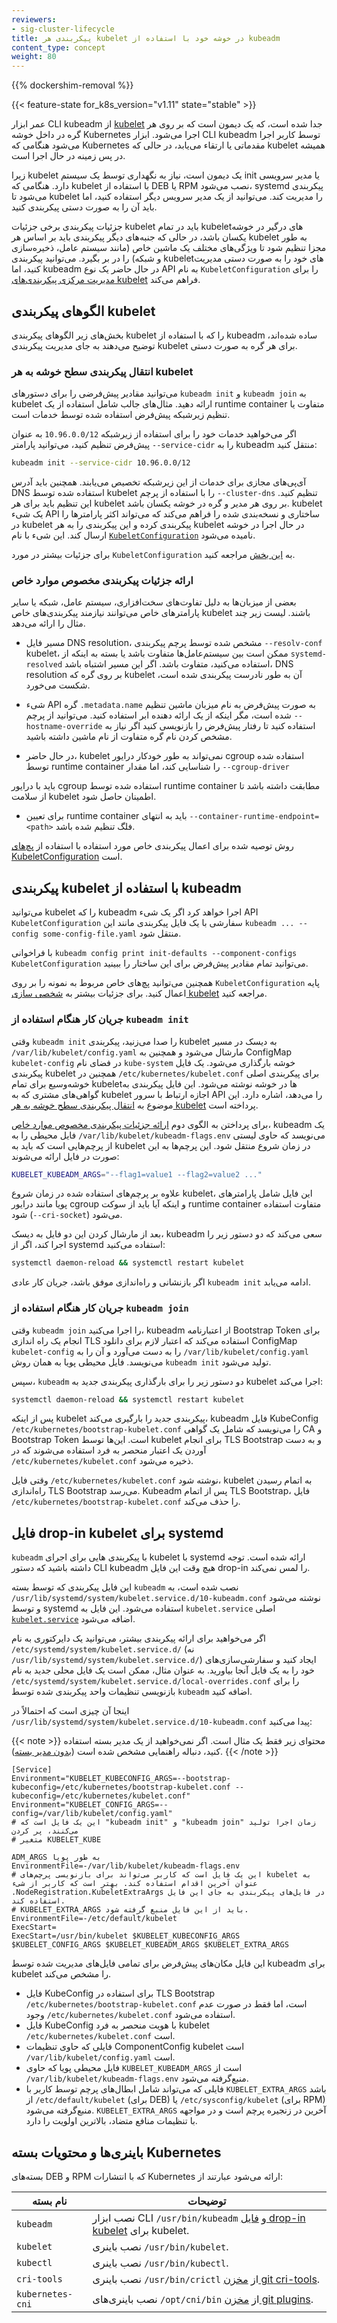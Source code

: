 ```yaml
---
reviewers:
- sig-cluster-lifecycle
title: پیکربندی هر kubelet در خوشه خود با استفاده از kubeadm
content_type: concept
weight: 80
---
```


<!-- overview -->

{{% dockershim-removal %}}

{{< feature-state for_k8s_version="v1.11" state="stable" >}}

عمر ابزار CLI kubeadm از [kubelet](/docs/reference/command-line-tools-reference/kubelet) جدا شده است، که یک دیمون است که بر روی هر گره در داخل خوشه Kubernetes اجرا می‌شود. ابزار CLI kubeadm توسط کاربر اجرا می‌شود هنگامی که Kubernetes مقدماتی یا ارتقاء می‌یابد، در حالی که kubelet همیشه در پس زمینه در حال اجرا است.

زیرا kubelet یک دیمون است، نیاز به نگهداری توسط یک سیستم init یا مدیر سرویسی دارد. هنگامی که kubelet با استفاده از DEB یا RPM نصب می‌شود، systemd پیکربندی می‌شود تا kubelet را مدیریت کند. می‌توانید از یک مدیر سرویس دیگر استفاده کنید، اما باید آن را به صورت دستی پیکربندی کنید.

جزئیات پیکربندی برخی جزئیات kubelet باید در تمام kubelet‌های درگیر در خوشه یکسان باشد، در حالی که جنبه‌های دیگر پیکربندی باید بر اساس هر kubelet به طور مجزا تنظیم شود تا ویژگی‌های مختلف یک ماشین خاص (مانند سیستم عامل، ذخیره‌سازی و شبکه) را در بر بگیرد. می‌توانید پیکربندی kubelet‌های خود را به صورت دستی مدیریت کنید، اما kubeadm در حال حاضر یک نوع API به نام `KubeletConfiguration` را برای [مدیریت مرکزی پیکربندی‌های kubelet](#configure-kubelets-using-kubeadm) فراهم می‌کند.

<!-- body -->

## الگوهای پیکربندی kubelet

بخش‌های زیر الگوهای پیکربندی kubelet را که با استفاده از kubeadm ساده شده‌اند، توضیح می‌دهند به جای مدیریت پیکربندی kubelet برای هر گره به صورت دستی.

### انتقال پیکربندی سطح خوشه به هر kubelet

می‌توانید مقادیر پیش‌فرضی را برای دستورهای `kubeadm init` و `kubeadm join` به kubelet ارائه دهید. مثال‌های جالب شامل استفاده از یک runtime container متفاوت یا تنظیم زیرشبکه پیش‌فرض استفاده شده توسط خدمات است.

اگر می‌خواهید خدمات خود را برای استفاده از زیرشبکه `10.96.0.0/12` به عنوان پیش‌فرض تنظیم کنید، می‌توانید پارامتر `--service-cidr` را به kubeadm منتقل کنید:

```bash
kubeadm init --service-cidr 10.96.0.0/12
```

آی‌پی‌های مجازی برای خدمات از این زیرشبکه تخصیص می‌یابند. همچنین باید آدرس DNS استفاده شده توسط kubelet را با استفاده از پرچم `--cluster-dns` تنظیم کنید. این تنظیم باید برای هر kubelet بر روی هر مدیر و گره در خوشه یکسان باشد. kubelet یک شیء API ساختاری و نسخه‌بندی شده را فراهم می‌کند که می‌تواند اکثر پارامترها را در kubelet پیکربندی کرده و این پیکربندی را به هر kubelet در حال اجرا در خوشه ارسال کند. این شیء با نام
[`KubeletConfiguration`](/docs/reference/config-api/kubelet-config.v1beta1/)
نامیده می‌شود.

برای جزئیات بیشتر در مورد `KubeletConfiguration` به [این بخش](#configure-kubelets-using-kubeadm) مراجعه کنید.

### ارائه جزئیات پیکربندی مخصوص موارد خاص

بعضی از میزبان‌ها به دلیل تفاوت‌های سخت‌افزاری، سیستم عامل، شبکه یا سایر پارامترهای خاص می‌توانند نیازمند پیکربندی‌های خاص kubelet باشند. لیست زیر چند مثال را ارائه می‌دهد.

- مسیر فایل DNS resolution، مشخص شده توسط پرچم پیکربندی `--resolv-conf` kubelet، ممکن است بین سیستم‌عامل‌ها متفاوت باشد یا بسته به اینکه از `systemd-resolved` استفاده می‌کنید، متفاوت باشد. اگر این مسیر اشتباه باشد، DNS resolution بر روی گره که kubelet آن به طور نادرست پیکربندی شده است، شکست می‌خورد.

- شی‌ء API گره `.metadata.name` به صورت پیش‌فرض به نام میزبان ماشین تنظیم شده است، مگر اینکه از یک ارائه دهنده ابر استفاده کنید. می‌توانید از پرچم `--hostname-override` استفاده کنید تا رفتار پیش‌فرض را بازنویسی کنید اگر نیاز به مشخص کردن نام گره متفاوت از نام ماشین داشته باشید.

- در حال حاضر، kubelet نمی‌تواند به طور خودکار درایور cgroup استفاده شده توسط runtime container را شناسایی کند، اما مقدار `--cgroup-driver`

 باید با درایور cgroup استفاده شده توسط runtime container مطابقت داشته باشد تا از سلامت kubelet اطمینان حاصل شود.

- برای تعیین runtime container باید به انتهای `--container-runtime-endpoint=<path>` فلگ تنظیم شده باشد.

روش توصیه شده برای اعمال پیکربندی خاص مورد استفاده با استفاده از [پچ‌های KubeletConfiguration](/docs/setup/production-environment/tools/kubeadm/control-plane-flags#patches) است.

## پیکربندی kubelet با استفاده از kubeadm

می‌توانید kubelet را که kubeadm اجرا خواهد کرد اگر یک شیء API `KubeletConfiguration` سفارشی با یک فایل پیکربندی مانند این `kubeadm ... --config some-config-file.yaml` منتقل شود.

با فراخوانی `kubeadm config print init-defaults --component-configs KubeletConfiguration` می‌توانید تمام مقادیر پیش‌فرض برای این ساختار را ببینید.

همچنین می‌توانید پچ‌های خاص مربوط به نمونه را بر روی `KubeletConfiguration` پایه اعمال کنید. برای جزئیات بیشتر به [شخصی سازی kubelet](/docs/setup/production-environment/tools/kubeadm/control-plane-flags#customizing-the-kubelet) مراجعه کنید.

### جریان کار هنگام استفاده از `kubeadm init`

وقتی `kubeadm init` را صدا می‌زنید، پیکربندی kubelet به دیسک در مسیر `/var/lib/kubelet/config.yaml` مارشال می‌شود و همچنین به ConfigMap `kubelet-config` در فضای نام `kube-system` خوشه بارگذاری می‌شود. یک فایل پیکربندی kubelet همچنین در `/etc/kubernetes/kubelet.conf` برای پیکربندی اصلی خوشه‌وسیع برای تمام kubelet‌ها در خوشه نوشته می‌شود. این فایل پیکربندی به گواهی‌های مشتری که به kubelet اجازه ارتباط با سرور API را می‌دهد، اشاره دارد. این موضوع به
[انتقال پیکربندی سطح خوشه به هر kubelet](#propagating-cluster-level-configuration-to-each-kubelet)
پرداخته است.

برای پرداختن به الگوی دوم
[ارائه جزئیات پیکربندی مخصوص موارد خاص](#providing-instance-specific-configuration-details)،
kubeadm یک فایل محیطی را به `/var/lib/kubelet/kubeadm-flags.env` می‌نویسد که حاوی لیستی از پرچم‌هایی است که باید به kubelet در زمان شروع منتقل شود. این پرچم‌ها به این صورت در فایل ارائه می‌شوند:

```bash
KUBELET_KUBEADM_ARGS="--flag1=value1 --flag2=value2 ..."
```

علاوه بر پرچم‌های استفاده شده در زمان شروع kubelet، این فایل شامل پارامترهای پویا مانند درایور cgroup و اینکه آیا باید از سوکت runtime container متفاوت استفاده شود (`--cri-socket`) می‌شود.

بعد از مارشال کردن این دو فایل به دیسک، kubeadm سعی می‌کند که دو دستور زیر را اجرا کند، اگر از systemd استفاده می‌کنید:

```bash
systemctl daemon-reload && systemctl restart kubelet
```

اگر بازنشانی و راه‌اندازی موفق باشد، جریان کار عادی `kubeadm init` ادامه می‌یابد.

### جریان کار هنگام استفاده از `kubeadm join`

وقتی `kubeadm join` را اجرا می‌کنید، kubeadm از اعتبارنامه Bootstrap Token برای انجام یک راه اندازی TLS استفاده می‌کند که اعتبار لازم برای دانلود ConfigMap `kubelet-config` را به دست می‌آورد و آن را به `/var/lib/kubelet/config.yaml` می‌نویسد. فایل محیطی پویا به همان روش `kubeadm init` تولید می‌شود.

سپس، `kubeadm` دو دستور زیر را برای بارگذاری پیکربندی جدید به kubelet اجرا می‌کند:

```bash
systemctl daemon-reload && systemctl restart kubelet
```

پس از اینکه kubelet پیکربندی جدید را بارگیری می‌کند، kubeadm فایل KubeConfig `/etc/kubernetes/bootstrap-kubelet.conf` را می‌نویسد که شامل یک گواهی CA و Bootstrap Token است. این‌ها توسط kubelet برای انجام TLS Bootstrap و به دست آوردن یک اعتبار منحصر به فرد استفاده می‌شوند که در `/etc/kubernetes/kubelet.conf` ذخیره می‌شود.

وقتی فایل `/etc/kubernetes/kubelet.conf` نوشته شود، kubelet به اتمام رسیدن راه‌اندازی TLS Bootstrap می‌رسد. Kubeadm پس از اتمام TLS Bootstrap، فایل `/etc/kubernetes/bootstrap-kubelet.conf` را حذف می‌کند.

## فایل drop-in kubelet برای systemd

`kubeadm` با پیکربندی هایی برای اجرای kubelet با systemd ارائه شده است. توجه داشته باشید که دستور CLI kubeadm هیچ وقت این فایل drop-in را لمس نمی‌کند.

این فایل پیکربندی که توسط بسته `kubeadm` نصب شده است، به `/usr/lib/systemd/system/kubelet.service.d/10-kubeadm.conf` نوشته می‌شود و توسط systemd استفاده می‌شود. این فایل به `kubelet.service` اصلی
[`kubelet.service`](https://github.com/kubernetes/release/blob/cd53840/cmd/krel/templates/latest/kubelet/kubelet.service)
اضافه می‌شود.

اگر می‌خواهید برای ارائه پیکربندی بیشتر، می‌توانید یک دایرکتوری به نام `/etc/systemd/system/kubelet.service.d/` (نه `/usr/lib/systemd/system/kubelet.service.d/`) ایجاد کنید و سفارشی‌سازی‌های خود را به یک فایل آنجا بیاورید. به عنوان مثال، ممکن است یک فایل محلی جدید به نام `/etc/systemd/system/kubelet.service.d/local-overrides.conf` را برای بازنویسی تنظیمات واحد پیکربندی شده توسط `kubeadm` اضافه کنید.

اینجا آن چیزی است که احتمالاً در `/usr/lib/systemd/system/kubelet.service.d/10-kubeadm.conf` پیدا می‌کنید:

{{< note >}}
محتوای زیر فقط یک مثال است. اگر نمی‌خواهید از یک مدیر بسته استفاده کنید، دنباله راهنمایی مشخص شده است ([بدون مدیر بسته](/docs/setup/production-environment/tools/kubeadm/install-kubeadm/#k8s-install-2)).
{{< /note >}}

```none
[Service]
Environment="KUBELET_KUBECONFIG_ARGS=--bootstrap-kubeconfig=/etc/kubernetes/bootstrap-kubelet.conf --kubeconfig=/etc/kubernetes/kubelet.conf"
Environment="KUBELET_CONFIG_ARGS=--config=/var/lib/kubelet/config.yaml"
# این یک فایل است که "kubeadm init" و "kubeadm join" زمان اجرا تولید می‌کنند، پر کردن
# متغیر KUBELET_KUBE

ADM_ARGS به طور پویا
EnvironmentFile=-/var/lib/kubelet/kubeadm-flags.env
# این یک فایل است که کاربر می‌تواند برای بازنویسی پرچم‌های kubelet به عنوان آخرین اقدام استفاده کند. بهتر است که کاربر از شیء .NodeRegistration.KubeletExtraArgs در فایل‌های پیکربندی به جای این فایل استفاده کند.
# KUBELET_EXTRA_ARGS باید از این فایل منبع گرفته شود.
EnvironmentFile=-/etc/default/kubelet
ExecStart=
ExecStart=/usr/bin/kubelet $KUBELET_KUBECONFIG_ARGS $KUBELET_CONFIG_ARGS $KUBELET_KUBEADM_ARGS $KUBELET_EXTRA_ARGS
```

این فایل مکان‌های پیش‌فرض برای تمامی فایل‌های مدیریت شده توسط kubeadm برای kubelet را مشخص می‌کند.

- فایل KubeConfig برای استفاده در TLS Bootstrap `/etc/kubernetes/bootstrap-kubelet.conf` است، اما فقط در صورت عدم وجود `/etc/kubernetes/kubelet.conf` استفاده می‌شود.
- فایل KubeConfig با هویت منحصر به فرد kubelet `/etc/kubernetes/kubelet.conf` است.
- فایلی که حاوی تنظیمات ComponentConfig kubelet است `/var/lib/kubelet/config.yaml` است.
- فایل محیطی پویا که حاوی `KUBELET_KUBEADM_ARGS` است از `/var/lib/kubelet/kubeadm-flags.env` منبع‌گرفته می‌شود.
- فایلی که می‌تواند شامل ابطال‌های پرچم توسط کاربر با `KUBELET_EXTRA_ARGS` باشد از `/etc/default/kubelet` (برای DEB) یا `/etc/sysconfig/kubelet` (برای RPM) منبع‌گرفته می‌شود. `KUBELET_EXTRA_ARGS` آخرین در زنجیره پرچم است و در مواجهه با تنظیمات منافع متضاد، بالاترین اولویت را دارد.

## باینری‌ها و محتویات بسته Kubernetes

بسته‌های DEB و RPM که با انتشارات Kubernetes ارائه می‌شود عبارتند از:

| نام بسته | توضیحات |
|--------------|-------------|
| `kubeadm`    | نصب ابزار CLI `/usr/bin/kubeadm` و [فایل drop-in kubelet](#the-kubelet-drop-in-file-for-systemd) برای kubelet. |
| `kubelet`    | نصب باینری `/usr/bin/kubelet`. |
| `kubectl`    | نصب باینری `/usr/bin/kubectl`. |
| `cri-tools` | نصب باینری `/usr/bin/crictl` از [مخزن git cri-tools](https://github.com/kubernetes-sigs/cri-tools). |
| `kubernetes-cni` | نصب باینری‌های `/opt/cni/bin` از [مخزن git plugins](https://github.com/containernetworking/plugins). |
